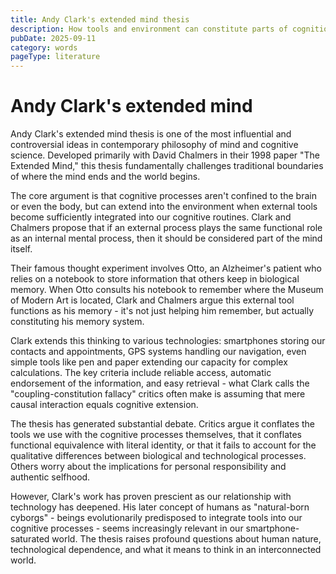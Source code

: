 ```yaml
---
title: Andy Clark's extended mind thesis
description: How tools and environment can constitute parts of cognition
pubDate: 2025-09-11
category: words
pageType: literature
---
```

# Andy Clark's extended mind
Andy Clark's extended mind thesis is one of the most influential and controversial ideas in contemporary philosophy of mind and cognitive science. Developed primarily with David Chalmers in their 1998 paper "The Extended Mind," this thesis fundamentally challenges traditional boundaries of where the mind ends and the world begins.

The core argument is that cognitive processes aren't confined to the brain or even the body, but can extend into the environment when external tools become sufficiently integrated into our cognitive routines. Clark and Chalmers propose that if an external process plays the same functional role as an internal mental process, then it should be considered part of the mind itself.

Their famous thought experiment involves Otto, an Alzheimer's patient who relies on a notebook to store information that others keep in biological memory. When Otto consults his notebook to remember where the Museum of Modern Art is located, Clark and Chalmers argue this external tool functions as his memory - it's not just helping him remember, but actually constituting his memory system.

Clark extends this thinking to various technologies: smartphones storing our contacts and appointments, GPS systems handling our navigation, even simple tools like pen and paper extending our capacity for complex calculations. The key criteria include reliable access, automatic endorsement of the information, and easy retrieval - what Clark calls the "coupling-constitution fallacy" critics often make is assuming that mere causal interaction equals cognitive extension.

The thesis has generated substantial debate. Critics argue it conflates the tools we use with the cognitive processes themselves, that it conflates functional equivalence with literal identity, or that it fails to account for the qualitative differences between biological and technological processes. Others worry about the implications for personal responsibility and authentic selfhood.

However, Clark's work has proven prescient as our relationship with technology has deepened. His later concept of humans as "natural-born cyborgs" - beings evolutionarily predisposed to integrate tools into our cognitive processes - seems increasingly relevant in our smartphone-saturated world. The thesis raises profound questions about human nature, technological dependence, and what it means to think in an interconnected world.
